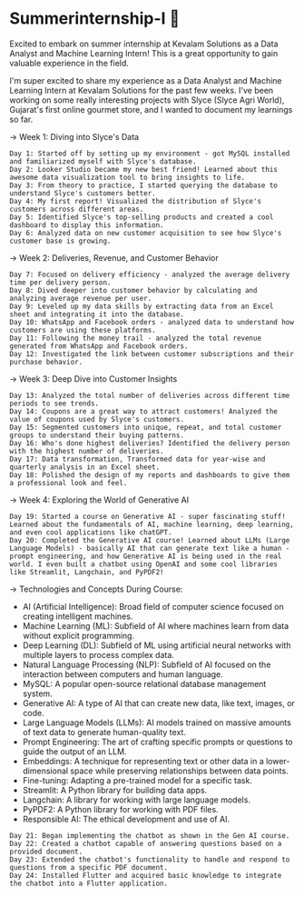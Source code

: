 # Summerinternship-I 🚀

Excited to embark on summer internship at Kevalam Solutions as a Data Analyst and Machine Learning Intern!  This is a great opportunity to gain valuable experience in the field.

I'm super excited to share my experience as a Data Analyst and Machine Learning Intern at Kevalam Solutions for the past few weeks. I've been working on some really interesting projects with Slyce (Slyce Agri World), Gujarat's first online gourmet store, and I wanted to document my learnings so far.

-> Week 1: Diving into Slyce's Data

    Day 1: Started off by setting up my environment - got MySQL installed and familiarized myself with Slyce's database.
    Day 2: Looker Studio became my new best friend! Learned about this awesome data visualization tool to bring insights to life.
    Day 3: From theory to practice, I started querying the database to understand Slyce's customers better.
    Day 4: My first report! Visualized the distribution of Slyce's customers across different areas.
    Day 5: Identified Slyce's top-selling products and created a cool dashboard to display this information.
    Day 6: Analyzed data on new customer acquisition to see how Slyce's customer base is growing.


-> Week 2: Deliveries, Revenue, and Customer Behavior

    Day 7: Focused on delivery efficiency - analyzed the average delivery time per delivery person.
    Day 8: Dived deeper into customer behavior by calculating and analyzing average revenue per user.
    Day 9: Leveled up my data skills by extracting data from an Excel sheet and integrating it into the database.
    Day 10: WhatsApp and Facebook orders - analyzed data to understand how customers are using these platforms.
    Day 11: Following the money trail - analyzed the total revenue generated from WhatsApp and Facebook orders.
    Day 12: Investigated the link between customer subscriptions and their purchase behavior.

-> Week 3: Deep Dive into Customer Insights

    Day 13: Analyzed the total number of deliveries across different time periods to see trends.
    Day 14: Coupons are a great way to attract customers! Analyzed the value of coupons used by Slyce's customers.
    Day 15: Segmented customers into unique, repeat, and total customer groups to understand their buying patterns.
    Day 16: Who's done highest deliveries? Identified the delivery person with the highest number of deliveries.
    Day 17: Data transformation, Transformed data for year-wise and quarterly analysis in an Excel sheet.
    Day 18: Polished the design of my reports and dashboards to give them a professional look and feel.

-> Week 4: Exploring the World of Generative AI

    Day 19: Started a course on Generative AI - super fascinating stuff! Learned about the fundamentals of AI, machine learning, deep learning, and even cool applications like chatGPT.
    Day 20: Completed the Generative AI course! Learned about LLMs (Large Language Models) - basically AI that can generate text like a human - prompt engineering, and how Generative AI is being used in the real world. I even built a chatbot using OpenAI and some cool libraries like Streamlit, Langchain, and PyPDF2!
    

   -> Technologies and Concepts During Course:

   - AI (Artificial Intelligence): Broad field of computer science focused on creating intelligent machines.
   - Machine Learning (ML): Subfield of AI where machines learn from data without explicit programming.
   - Deep Learning (DL): Subfield of ML using artificial neural networks with multiple layers to process complex data.
   - Natural Language Processing (NLP): Subfield of AI focused on the interaction between computers and human language.
   - MySQL: A popular open-source relational database management system.
   - Generative AI: A type of AI that can create new data, like text, images, or code.
   - Large Language Models (LLMs): AI models trained on massive amounts of text data to generate human-quality text.
   - Prompt Engineering: The art of crafting specific prompts or questions to guide the output of an LLM.
   - Embeddings: A technique for representing text or other data in a lower-dimensional space while preserving relationships between data points.
   - Fine-tuning: Adapting a pre-trained model for a specific task.
   - Streamlit: A Python library for building data apps.
   - Langchain: A library for working with large language models.
   - PyPDF2: A Python library for working with PDF files.
   - Responsible AI: The ethical development and use of AI.


    Day 21: Began implementing the chatbot as shown in the Gen AI course.
    Day 22: Created a chatbot capable of answering questions based on a provided document.
    Day 23: Extended the chatbot's functionality to handle and respond to questions from a specific PDF document.
    Day 24: Installed Flutter and acquired basic knowledge to integrate the chatbot into a Flutter application.
